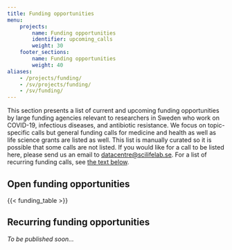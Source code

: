 ```yaml
---
title: Funding opportunities
menu:
    projects:
        name: Funding opportunities
        identifier: upcoming_calls
        weight: 30
    footer_sections:
        name: Funding opportunities
        weight: 40
aliases:
    - /projects/funding/
    - /sv/projects/funding/
    - /sv/funding/
---
```


This section presents a list of current and upcoming funding opportunities by large funding agencies relevant to researchers in Sweden who work on COVID-19, infectious diseases, and antibiotic resistance. We focus on topic-specific calls but general funding calls for medicine and health as well as life science grants are listed as well. This list is manually curated so it is possible that some calls are not listed. If you would like for a call to be listed here, please send us an email to datacentre@scilifelab.se. For a list of recurring funding calls, see [the text below](#recurring-funding-opportunities).

## Open funding opportunities

{{< funding_table >}}

## Recurring funding opportunities

*To be published soon...*
